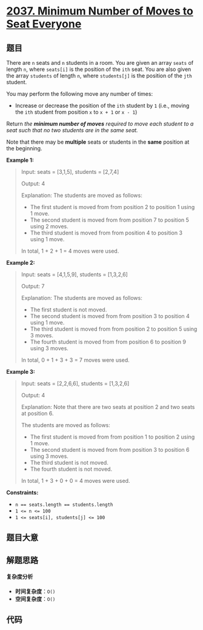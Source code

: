 # [2037. Minimum Number of Moves to Seat Everyone](https://leetcode.com/problems/minimum-number-of-moves-to-seat-everyone/)

## 题目

There are `n` seats and `n` students in a room. You are given an array `seats`
of length `n`, where `seats[i]` is the position of the `ith` seat. You are
also given the array `students` of length `n`, where `students[j]` is the
position of the `jth` student.

You may perform the following move any number of times:

- Increase or decrease the position of the `ith` student by `1` (i.e., moving the `ith` student from position `x` to `x + 1` or `x - 1`)

Return _the **minimum number of moves** required to move each student to a
seat_ _such that no two students are in the same seat._

Note that there may be **multiple** seats or students in the **same** position
at the beginning.

**Example 1:**

> Input: seats = [3,1,5], students = [2,7,4]
>
> Output: 4
>
> Explanation: The students are moved as follows:
>
> - The first student is moved from from position 2 to position 1 using 1 move.
> - The second student is moved from from position 7 to position 5 using 2 moves.
> - The third student is moved from from position 4 to position 3 using 1 move.
>
> In total, 1 + 2 + 1 = 4 moves were used.

**Example 2:**

> Input: seats = [4,1,5,9], students = [1,3,2,6]
>
> Output: 7
>
> Explanation: The students are moved as follows:
>
> - The first student is not moved.
> - The second student is moved from from position 3 to position 4 using 1 move.
> - The third student is moved from from position 2 to position 5 using 3 moves.
> - The fourth student is moved from from position 6 to position 9 using 3 moves.
>
> In total, 0 + 1 + 3 + 3 = 7 moves were used.

**Example 3:**

> Input: seats = [2,2,6,6], students = [1,3,2,6]
>
> Output: 4
>
> Explanation: Note that there are two seats at position 2 and two seats at position 6.
>
> The students are moved as follows:
>
> - The first student is moved from from position 1 to position 2 using 1 move.
> - The second student is moved from from position 3 to position 6 using 3 moves.
> - The third student is not moved.
> - The fourth student is not moved.
>
> In total, 1 + 3 + 0 + 0 = 4 moves were used.

**Constraints:**

- `n == seats.length == students.length`
- `1 <= n <= 100`
- `1 <= seats[i], students[j] <= 100`

## 题目大意

## 解题思路

#### 复杂度分析

- **时间复杂度**：`O()`
- **空间复杂度**：`O()`

## 代码

```javascript

```

